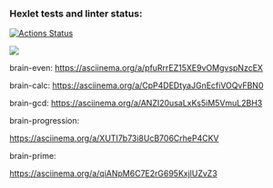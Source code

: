 ### Hexlet tests and linter status:
[![Actions Status](https://github.com/OzhoginCode/frontend-project-44/workflows/hexlet-check/badge.svg)](https://github.com/OzhoginCode/frontend-project-44/actions)

<a href="https://codeclimate.com/github/OzhoginCode/frontend-project-44/maintainability"><img src="https://api.codeclimate.com/v1/badges/0a9dce33f001dab6c90c/maintainability" /></a>

brain-even:
https://asciinema.org/a/pfuRrrEZ15XE9vOMgvspNzcEX

brain-calc:
https://asciinema.org/a/CpP4DEDtyaJGnEcfiVOQvFBN0

brain-gcd:
https://asciinema.org/a/ANZI20usaLxKs5iM5VmuL2BH3

brain-progression:

https://asciinema.org/a/XUTI7b73i8UcB706CrheP4CKV

brain-prime:

https://asciinema.org/a/qiANpM6C7E2rG695KxjlUZvZ3
